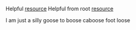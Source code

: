 Helpful [resource](../simple-resource.md)
Helpful from root [resource](/simple-resource.md)

I am just a silly goose to boose caboose foot loose
